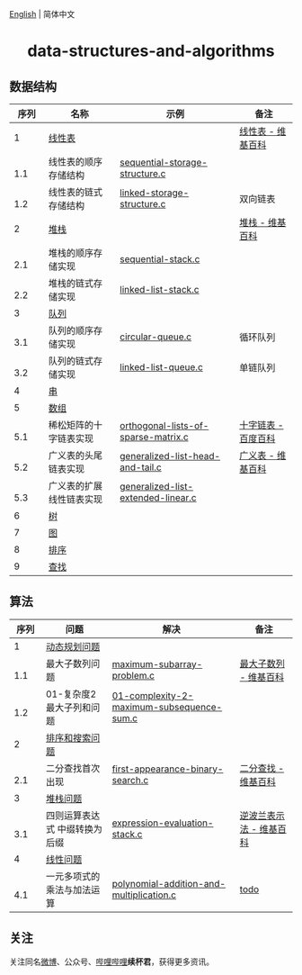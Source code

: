 [English](README.md) | 简体中文

<h1 align="center">data-structures-and-algorithms</h1>

## 数据结构

序列 | 名称 | 示例 | 备注
-- | -- | -- | --
1 | [线性表](https://github.com/xubeijun/data-structures-and-algorithms/tree/main/linear-list) |  | [线性表 - 维基百科](https://zh.wikipedia.org/wiki/%E7%BA%BF%E6%80%A7%E8%A1%A8)
　　1.1 | 线性表的顺序存储结构 | [sequential-storage-structure.c](https://github.com/xubeijun/data-structures-and-algorithms/blob/main/linear-list/sequential-storage-structure.c) | 
　　1.2 | 线性表的链式存储结构 | [linked-storage-structure.c](https://github.com/xubeijun/data-structures-and-algorithms/blob/main/linear-list/linked-storage-structure.c) | 双向链表
2 | [堆栈](https://github.com/xubeijun/data-structures-and-algorithms/tree/main/stack) |  | [堆栈 - 维基百科](https://zh.wikipedia.org/wiki/%E5%A0%86%E6%A0%88)
　　2.1 | 堆栈的顺序存储实现 | [sequential-stack.c](https://github.com/xubeijun/data-structures-and-algorithms/blob/main/stack/sequential-stack.c) | 
　　2.2 | 堆栈的链式存储实现 | [linked-list-stack.c](https://github.com/xubeijun/data-structures-and-algorithms/blob/main/stack/linked-list-stack.c) | 
3 | [队列](https://github.com/xubeijun/data-structures-and-algorithms/tree/main/queue) |  | 
　　3.1 | 队列的顺序存储实现 | [circular-queue.c](https://github.com/xubeijun/data-structures-and-algorithms/blob/main/queue/circular-queue.c) | 循环队列
　　3.2 | 队列的链式存储实现 | [linked-list-queue.c](https://github.com/xubeijun/data-structures-and-algorithms/blob/main/queue/linked-list-queue.c) | 单链队列
4 | [串](https://github.com/xubeijun/data-structures-and-algorithms/tree/main/string) |  | 
5 | [数组](https://github.com/xubeijun/data-structures-and-algorithms/tree/main/array) |  | 
　　5.1 | 稀松矩阵的十字链表实现 | [orthogonal-lists-of-sparse-matrix.c](https://github.com/xubeijun/data-structures-and-algorithms/blob/main/array/orthogonal-lists-of-sparse-matrix.c) | [十字链表 - 百度百科](https://baike.baidu.com/item/%E5%8D%81%E5%AD%97%E9%93%BE%E8%A1%A8)
　　5.2 | 广义表的头尾链表实现 | [generalized-list-head-and-tail.c](https://github.com/xubeijun/data-structures-and-algorithms/blob/main/array/generalized-list-head-and-tail.c) | [广义表 - 维基百科](https://zh.wikipedia.org/wiki/%E5%B9%BF%E4%B9%89%E8%A1%A8)
　　5.3 | 广义表的扩展线性链表实现 | [generalized-list-extended-linear.c](https://github.com/xubeijun/data-structures-and-algorithms/blob/main/array/generalized-list-extended-linear.c) | 
6 | [树](https://github.com/xubeijun/data-structures-and-algorithms/tree/main/tree) |  | 
7 | [图](https://github.com/xubeijun/data-structures-and-algorithms/tree/main/grabh) |  | 
8 | [排序](https://github.com/xubeijun/data-structures-and-algorithms/tree/main/sort) |  | 
9 | [查找](https://github.com/xubeijun/data-structures-and-algorithms/tree/main/search) |  | 


## 算法

序列 | 问题 | 解决 | 备注
-- | -- | -- | --
1 | [动态规划问题](https://github.com/xubeijun/data-structures-and-algorithms/tree/main/problems/dynamic-programming) |  | 
　　1.1 | 最大子数列问题 | [maximum-subarray-problem.c](https://github.com/xubeijun/data-structures-and-algorithms/tree/main/problems/dynamic-programming/maximum-subarray-problem.c) | [最大子数列 - 维基百科](https://en.wikipedia.org/wiki/Maximum_subarray_problem)
　　1.2 | 01-复杂度2 最大子列和问题 | [01-complexity-2-maximum-subsequence-sum.c](https://github.com/xubeijun/data-structures-and-algorithms/tree/main/problems/dynamic-programming/01-complexity-2-maximum-subsequence-sum.c) | 
2 | [排序和搜索问题](https://github.com/xubeijun/data-structures-and-algorithms/tree/main/problems/sort-and-search) |  | 
　　2.1 | 二分查找首次出现 | [first-appearance-binary-search.c](https://github.com/xubeijun/data-structures-and-algorithms/tree/main/problems/sort-and-search/first-appearance-binary-search.c) | [二分查找 - 维基百科](https://en.wikipedia.org/wiki/Binary_search_algorithm)
3 | [堆栈问题](https://github.com/xubeijun/data-structures-and-algorithms/tree/main/problems/stack) |  | 
　　3.1 | 四则运算表达式 中缀转换为后缀 | [expression-evaluation-stack.c](https://github.com/xubeijun/data-structures-and-algorithms/tree/main/problems/stack/expression-evaluation-stack.c) | [逆波兰表示法 - 维基百科](https://en.wikipedia.org/wiki/Reverse_Polish_notation)
4 | [线性问题](https://github.com/xubeijun/data-structures-and-algorithms/tree/main/problems/stack) |  | 
　　4.1 | 一元多项式的乘法与加法运算 | [polynomial-addition-and-multiplication.c](https://github.com/xubeijun/data-structures-and-algorithms/tree/main/problems/linear-list/polynomial-addition-and-multiplication.c) | [todo](polynomial-addition-and-multiplication.c)


## 关注
关注同名[微博](https://weibo.com/xubeijun)、公众号、[哔哩哔哩](https://space.bilibili.com/490987374/)**续杯君**，获得更多资讯。
